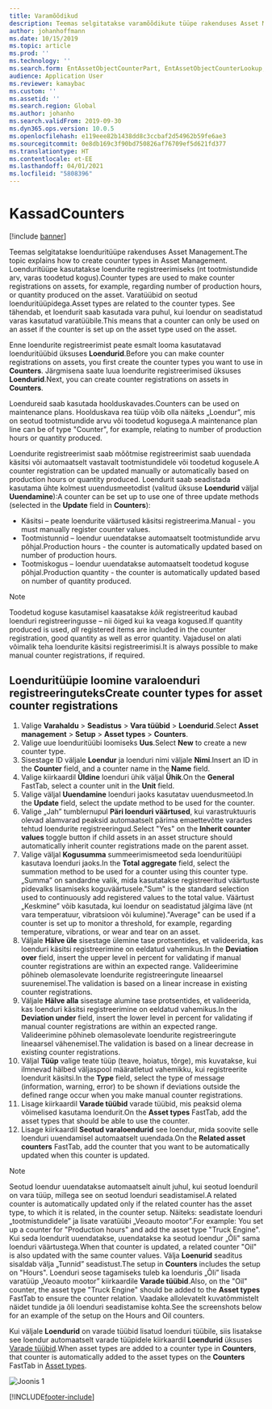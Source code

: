 ```yaml
---
title: Varamõõdikud
description: Teemas selgitatakse varamõõdikute tüüpe rakenduses Asset Management.
author: johanhoffmann
ms.date: 10/15/2019
ms.topic: article
ms.prod: ''
ms.technology: ''
ms.search.form: EntAssetObjectCounterPart, EntAssetObjectCounterLookup, EntAssetCounterType, EntAssetObjectCounterTotals
audience: Application User
ms.reviewer: kamaybac
ms.custom: ''
ms.assetid: ''
ms.search.region: Global
ms.author: johanho
ms.search.validFrom: 2019-09-30
ms.dyn365.ops.version: 10.0.5
ms.openlocfilehash: e119eee82b1438dd8c3ccbaf2d54962b59fe6ae3
ms.sourcegitcommit: 0e8db169c3f90bd750826af76709ef5d621fd377
ms.translationtype: HT
ms.contentlocale: et-EE
ms.lasthandoff: 04/01/2021
ms.locfileid: "5808396"
---
```

# <a name="counters"></a><span data-ttu-id="aa4bc-103">Kassad</span><span class="sxs-lookup"><span data-stu-id="aa4bc-103">Counters</span></span>

[!include [banner](../../includes/banner.md)]

<span data-ttu-id="aa4bc-104">Teemas selgitatakse loenduritüüpe rakenduses Asset Management.</span><span class="sxs-lookup"><span data-stu-id="aa4bc-104">The topic explains how to create counter types in Asset Management.</span></span> <span data-ttu-id="aa4bc-105">Loenduritüüpe kasutatakse loendurite registreerimiseks (nt tootmistundide arv, varas toodetud kogus).</span><span class="sxs-lookup"><span data-stu-id="aa4bc-105">Counter types are used to make counter registrations on assets, for example, regarding number of production hours, or quantity produced on the asset.</span></span> <span data-ttu-id="aa4bc-106">Varatüübid on seotud loenduritüüpidega.</span><span class="sxs-lookup"><span data-stu-id="aa4bc-106">Asset types are related to the counter types.</span></span> <span data-ttu-id="aa4bc-107">See tähendab, et loendurit saab kasutada vara puhul, kui loendur on seadistatud varas kasutatud varatüübile.</span><span class="sxs-lookup"><span data-stu-id="aa4bc-107">This means that a counter can only be used on an asset if the counter is set up on the asset type used on the asset.</span></span>

<span data-ttu-id="aa4bc-108">Enne loendurite registreerimist peate esmalt looma kasutatavad loenduritüübid üksuses **Loendurid**.</span><span class="sxs-lookup"><span data-stu-id="aa4bc-108">Before you can make counter registrations on assets, you first create the counter types you want to use in **Counters**.</span></span> <span data-ttu-id="aa4bc-109">Järgmisena saate luua loendurite registreerimised üksuses **Loendurid**.</span><span class="sxs-lookup"><span data-stu-id="aa4bc-109">Next, you can create counter registrations on assets in **Counters**.</span></span> 

<span data-ttu-id="aa4bc-110">Loendureid saab kasutada hoolduskavades.</span><span class="sxs-lookup"><span data-stu-id="aa4bc-110">Counters can be used on maintenance plans.</span></span> <span data-ttu-id="aa4bc-111">Hoolduskava rea tüüp võib olla näiteks „Loendur”, mis on seotud tootmistundide arvu või toodetud kogusega.</span><span class="sxs-lookup"><span data-stu-id="aa4bc-111">A maintenance plan line can be of type "Counter", for example, relating to number of production hours or quantity produced.</span></span> 

<span data-ttu-id="aa4bc-112">Loendurite registreerimist saab mõõtmise registreerimist saab uuendada käsitsi või automaatselt vastavalt tootmistundidele või toodetud kogusele.</span><span class="sxs-lookup"><span data-stu-id="aa4bc-112">A counter registration can be updated manually or automatically based on production hours or quantity produced.</span></span> <span data-ttu-id="aa4bc-113">Loendurit saab seadistada kasutama ühte kolmest uuendusmeetodist (valitud üksuse **Loendurid** väljal **Uuendamine**):</span><span class="sxs-lookup"><span data-stu-id="aa4bc-113">A counter can be set up to use one of three update methods (selected in the **Update** field in **Counters**):</span></span>
  
- <span data-ttu-id="aa4bc-114">Käsitsi – peate loendurite väärtused käsitsi registreerima.</span><span class="sxs-lookup"><span data-stu-id="aa4bc-114">Manual - you must manually register counter values.</span></span>  
- <span data-ttu-id="aa4bc-115">Tootmistunnid – loendur uuendatakse automaatselt tootmistundide arvu põhjal.</span><span class="sxs-lookup"><span data-stu-id="aa4bc-115">Production hours - the counter is automatically updated based on number of production hours.</span></span>  
- <span data-ttu-id="aa4bc-116">Tootmiskogus – loendur uuendatakse automaatselt toodetud koguse põhjal.</span><span class="sxs-lookup"><span data-stu-id="aa4bc-116">Production quantity - the counter is automatically updated based on number of quantity produced.</span></span>  

>[!NOTE]
><span data-ttu-id="aa4bc-117">Toodetud koguse kasutamisel kaasatakse *kõik* registreeritud kaubad loenduri registreeringusse – nii õiged kui ka veaga kogused.</span><span class="sxs-lookup"><span data-stu-id="aa4bc-117">If quantity produced is used, *all* registered items are included in the counter registration, good quantity as well as error quantity.</span></span> <span data-ttu-id="aa4bc-118">Vajadusel on alati võimalik teha loendurite käsitsi registreerimisi.</span><span class="sxs-lookup"><span data-stu-id="aa4bc-118">It is always possible to make manual counter registrations, if required.</span></span>

## <a name="create-counter-types-for-asset-counter-registrations"></a><span data-ttu-id="aa4bc-119">Loenduritüüpie loomine varaloenduri registreeringuteks</span><span class="sxs-lookup"><span data-stu-id="aa4bc-119">Create counter types for asset counter registrations</span></span>

1. <span data-ttu-id="aa4bc-120">Valige **Varahaldu** > **Seadistus** > **Vara tüübid** > **Loendurid**.</span><span class="sxs-lookup"><span data-stu-id="aa4bc-120">Select **Asset management** > **Setup** > **Asset types** > **Counters**.</span></span>
2. <span data-ttu-id="aa4bc-121">Valige uue loenduritüübi loomiseks **Uus**.</span><span class="sxs-lookup"><span data-stu-id="aa4bc-121">Select **New** to create a new counter type.</span></span>
3. <span data-ttu-id="aa4bc-122">Sisestage ID väljale **Loendur** ja loenduri nimi väljale **Nimi**.</span><span class="sxs-lookup"><span data-stu-id="aa4bc-122">Insert an ID in the **Counter** field, and a counter name in the **Name** field.</span></span>
4. <span data-ttu-id="aa4bc-123">Valige kiirkaardil **Üldine** loenduri ühik väljal **Ühik**.</span><span class="sxs-lookup"><span data-stu-id="aa4bc-123">On the **General** FastTab, select a counter unit in the **Unit** field.</span></span>
5. <span data-ttu-id="aa4bc-124">Valige väljal **Uuendamine** loenduri jaoks kasutatav uuendusmeetod.</span><span class="sxs-lookup"><span data-stu-id="aa4bc-124">In the **Update** field, select the update method to be used for the counter.</span></span>
6. <span data-ttu-id="aa4bc-125">Valige „Jah” tumblernupul **Päri loenduri väärtused**, kui varastruktuuris olevad alamvarad peaksid automaatselt pärima emaettevõtte varades tehtud loendurite registreeringud.</span><span class="sxs-lookup"><span data-stu-id="aa4bc-125">Select "Yes" on the **Inherit counter values** toggle button if child assets in an asset structure should automatically inherit counter registrations made on the parent asset.</span></span>
7. <span data-ttu-id="aa4bc-126">Valige väljal **Kogusumma** summeerimismeetod seda loenduritüüpi kasutava loenduri jaoks.</span><span class="sxs-lookup"><span data-stu-id="aa4bc-126">In the **Total aggregate** field, select the summation method to be used for a counter using this counter type.</span></span> <span data-ttu-id="aa4bc-127">„Summa” on sandardne valik, mida kasutatakse registreeritud väärtuste pidevalks lisamiseks koguväärtusele.</span><span class="sxs-lookup"><span data-stu-id="aa4bc-127">"Sum" is the standard selection used to continuously add registered values to the total value.</span></span> <span data-ttu-id="aa4bc-128">Väärtust „Keskmine” võib kasutada, kui loendur on seadistatud jälgima läve (nt vara temperatuur, vibratsioon või kulumine).</span><span class="sxs-lookup"><span data-stu-id="aa4bc-128">"Average" can be used if a counter is set up to monitor a threshold, for example, regarding temperature, vibrations, or wear and tear on an asset.</span></span> 
8. <span data-ttu-id="aa4bc-129">Väljale **Hälve üle** sisestage ülemine tase protsentides, et valideerida, kas loenduri käsitsi registreerimine on eeldatud vahemikus.</span><span class="sxs-lookup"><span data-stu-id="aa4bc-129">In the **Deviation over** field, insert the upper level in percent for validating if manual counter registrations are within an expected range.</span></span> <span data-ttu-id="aa4bc-130">Valideerimine põhineb olemasolevate loendurite registreeringute lineaarsel suurenemisel.</span><span class="sxs-lookup"><span data-stu-id="aa4bc-130">The validation is based on a linear increase in existing counter registrations.</span></span>
9. <span data-ttu-id="aa4bc-131">Väljale **Hälve alla** sisestage alumine tase protsentides, et valideerida, kas loenduri käsitsi registreerimine on eeldatud vahemikus.</span><span class="sxs-lookup"><span data-stu-id="aa4bc-131">In the **Deviation under** field, insert the lower level in percent for validating if manual counter registrations are within an expected range.</span></span> <span data-ttu-id="aa4bc-132">Valideerimine põhineb olemasolevate loendurite registreeringute lineaarsel vähenemisel.</span><span class="sxs-lookup"><span data-stu-id="aa4bc-132">The validation is based on a linear decrease in existing counter registrations.</span></span>
10. <span data-ttu-id="aa4bc-133">Väljal **Tüüp** valige teate tüüp (teave, hoiatus, tõrge), mis kuvatakse, kui ilmnevad hälbed väljaspool määratletud vahemikku, kui registreerite loendurit käsitsi.</span><span class="sxs-lookup"><span data-stu-id="aa4bc-133">In the **Type** field, select the type of message (information, warning, error) to be shown if deviations outside the defined range occur when you make manual counter registrations.</span></span>
11. <span data-ttu-id="aa4bc-134">Lisage kiirkaardil **Varade tüübid** varade tüübid, mis peaksid olema võimelised kasutama loendurit.</span><span class="sxs-lookup"><span data-stu-id="aa4bc-134">On the **Asset types** FastTab, add the asset types that should be able to use the counter.</span></span>
12. <span data-ttu-id="aa4bc-135">Lisage kiirkaardil **Seotud varaloendurid** see loendur, mida soovite selle loenduri uuendamisel automaatselt uuendada.</span><span class="sxs-lookup"><span data-stu-id="aa4bc-135">On the **Related asset counters** FastTab, add the counter that you want to be automatically updated when this counter is updated.</span></span>


>[!NOTE]
><span data-ttu-id="aa4bc-136">Seotud loendur uuendatakse automaatselt ainult juhul, kui seotud loenduril on vara tüüp, millega see on seotud loenduri seadistamisel.</span><span class="sxs-lookup"><span data-stu-id="aa4bc-136">A related counter is automatically updated only if the related counter has the asset type, to which it is related, in the counter setup.</span></span> <span data-ttu-id="aa4bc-137">Näiteks: seadistate loenduri „tootmistundidele” ja lisate varatüübi „Veoauto mootor”.</span><span class="sxs-lookup"><span data-stu-id="aa4bc-137">For example: You set up a counter for "Production hours" and add the asset type "Truck Engine".</span></span> <span data-ttu-id="aa4bc-138">Kui seda loendurit uuendatakse, uuendatakse ka seotud loendur „Õli" sama loenduri väärtustega.</span><span class="sxs-lookup"><span data-stu-id="aa4bc-138">When that counter is updated, a related counter "Oil" is also updated with the same counter values.</span></span> <span data-ttu-id="aa4bc-139">Välja **Loenurid** seaditus sisaldab välja „Tunnid” seadistust.</span><span class="sxs-lookup"><span data-stu-id="aa4bc-139">The setup in **Counters** includes the setup on "Hours".</span></span> <span data-ttu-id="aa4bc-140">Loenduri seose tagamiseks tuleb ka loenduris „Õli” lisada varatüüp „Veoauto mootor” kiirkaardile **Varade tüübid**.</span><span class="sxs-lookup"><span data-stu-id="aa4bc-140">Also, on the "Oil" counter, the asset type "Truck Engine" should be added to the **Asset types** FastTab to ensure the counter relation.</span></span> <span data-ttu-id="aa4bc-141">Vaadake allolevatelt kuvatõmmistelt näidet tundide ja õli loenduri seadistamise kohta.</span><span class="sxs-lookup"><span data-stu-id="aa4bc-141">See the screenshots below for an example of the setup on the Hours and Oil counters.</span></span>

<span data-ttu-id="aa4bc-142">Kui väljale **Loendurid** on varade tüübid lisatud loenduri tüübile, siis lisatakse see loendur automaatselt varade tüüpidele kiirkaardil **Loendurid** üksuses [Varade tüübid](../setup-for-objects/object-types.md).</span><span class="sxs-lookup"><span data-stu-id="aa4bc-142">When asset types are added to a counter type in **Counters**, that counter is automatically added to the asset types on the **Counters** FastTab in [Asset types](../setup-for-objects/object-types.md).</span></span>

![Joonis 1](media/071-setup-for-objects.png)



[!INCLUDE[footer-include](../../../includes/footer-banner.md)]